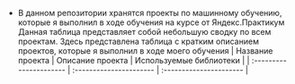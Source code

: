 + В данном репозитории хранятся проекты по машинному обучению, которые я выполнил в ходе обучения на курсе от Яндекс.Практикум
Данная таблица представляет собой небольшую сводку по всем проектам.
Здесь представлена таблица с кратким описанием проектов, которые я выполнил в ходе моего обучения
| Название проекта | Описание проекта | Используемые библиотеки |
| :---------------------- | :---------------------- | :---------------------- |
